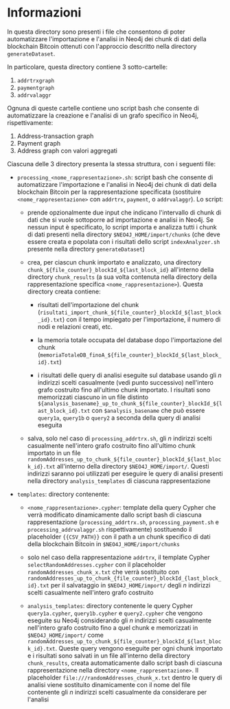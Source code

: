 # Informazioni

In questa directory sono presenti i file che consentono di poter automatizzare l'importazione e l'analisi in Neo4j dei chunk di dati della blockchain Bitcoin ottenuti con l'approccio descritto nella directory `generateDataset`.

In particolare, questa directory contiene 3 sotto-cartelle:

1. `addrtrxgraph`
2. `paymentgraph`
3. `addrvalaggr`

Ognuna di queste cartelle contiene uno script bash che consente di automatizzare la creazione e l'analisi di un grafo specifico in Neo4j, rispettivamente:

1. Address-transaction graph
2. Payment graph
3. Address graph con valori aggregati

Ciascuna delle 3 directory presenta la stessa struttura, con i seguenti file:

* `processing_<nome_rappresentazione>.sh`: script bash che consente di automatizzare l'importazione e l'analisi in Neo4j dei chunk di dati della blockchain Bitcoin per la rappresentazione specificata (sostituire `<nome_rappresentazione>` con `addrtrx`, `payment`, o `addrvalaggr`). Lo script: 
    
    * prende opzionalmente due input che indicano l'intervallo di chunk di dati che si vuole sottoporre ad importazione e analisi in Neo4j. Se nessun input è specificato, lo script importa e analizza tutti i chunk di dati presenti nella directory `$NEO4J_HOME/import/chunks` (che deve essere creata e popolata con i risultati dello script `indexAnalyzer.sh` presente nella directory `generateDataset`)
    
    * crea, per ciascun chunk importato e analizzato, una directory `chunk_${file_counter}_blockId_${last_block_id}` all'interno della directory `chunk_results` (a sua volta contenuta nella directory della rappresentazione specifica `<nome_rappresentazione>`). Questa directory creata contiene: 
    
        - risultati dell'importazione del chunk (`risultati_import_chunk_${file_counter}_blockId_${last_block_id}.txt`) con il tempo impiegato per l'importazione, il numero di nodi e relazioni creati, etc.

        - la memoria totale occupata del database dopo l'importazione del chunk (`memoriaTotaleDB_finoA_${file_counter}_blockId_${last_block_id}.txt`)

        - i risultati delle query di analisi eseguite sul database usando gli $n$ indirizzi scelti casualmente (vedi punto successivo) nell'intero grafo costruito fino all'ultimo chunk importato. I risultati sono memorizzati ciascuno in un file distinto `${analysis_basename}_up_to_chunk_${file_counter}_blockId_${last_block_id}.txt` con `$analysis_basename` che può essere `query1a`, `query1b` o `query2` a seconda della query di analisi eseguita

    
    * salva, solo nel caso di `processing_addrtrx.sh`, gli $n$ indirizzi scelti casualmente nell'intero grafo costruito fino all'ultimo chunk importato in un file `randomAddresses_up_to_chunk_${file_counter}_blockId_${last_block_id}.txt` all'interno della directory `$NEO4J_HOME/import/`. Questi indirizzi saranno poi utilizzati per eseguire le query di analisi presenti nella directory `analysis_templates` di ciascuna rappresentazione

* `templates`: directory contenente:

    - `<nome_rappresentazione>.cypher`: template della query Cypher che verrà modificato dinamicamente dallo script bash di ciascuna rappresentazione (`processing_addrtrx.sh`, `processing_payment.sh` e `processing_addrvalaggr.sh` rispettivamente)
    sostituendo il placeholder `{{CSV_PATH}}` con il path a un chunk specifico di dati della blockchain Bitcoin in `$NEO4J_HOME/import/chunks` 

    - solo nel caso della rappresentazione `addrtrx`, il template Cypher `selectRandomAddresses.cypher` con il placeholder `randomAddresses_chunk_x.txt` che verrà sostituito con `randomAddresses_up_to_chunk_{file_counter}_blockId_{last_block_id}.txt` per il salvataggio in `$NEO4J_HOME/import/` degli $n$ indirizzi scelti casualmente nell'intero grafo costruito

    - `analysis_templates`: directory contenente le query Cypher `query1a.cypher`, `query1b.cypher` e `query2.cypher` che vengono eseguite su Neo4j considerando gli $n$ indirizzi scelti casualmente nell'intero grafo costruito fino a quel chunk e memorizzati in `$NEO4J_HOME/import/` come `randomAddresses_up_to_chunk_${file_counter}_blockId_${last_block_id}.txt`. Queste query vengono eseguite per ogni chunk importato e i risultati sono salvati in un file all'interno della directory `chunk_results`, creata automaticamente dallo script bash di ciascuna rappresentazione nella directory `<nome_rappresentazione>`. Il placeholder `file:///randomAddresses_chunk_x.txt` dentro le query di analisi viene sostituito dinamicamente con il nome del file contenente gli $n$ indirizzi scelti casualmente da considerare per l'analisi